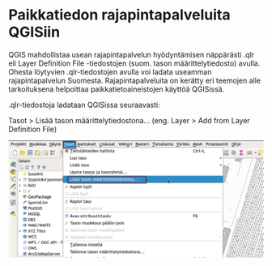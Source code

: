 # Paikkatiedon rajapintapalveluita QGISiin
QGIS mahdollistaa usean rajapintapalvelun hyödyntämisen näppärästi .qlr eli Layer Definition File -tiedostojen (suom. tason määrittelytiedosto) avulla. Ohesta löytyvien .qlr-tiedostojen avulla voi ladata useamman rajapintapalvelun Suomesta. Rajapintapalveluita on kerätty eri teemojen alle tarkoituksena helpoittaa paikkatietoaineistojen käyttöä QGISissä.

.qlr-tiedostoja ladataan QGISissa seuraavasti:

Tasot > Lisää tason määrittelytiedostona... (eng. Layer > Add from Layer Definition File)

![qlr-tiedoston lataaminen](/rajapintapalvelut/qlr_tiedostot.png?raw=true "qlr-tiedoston lataaminen")
